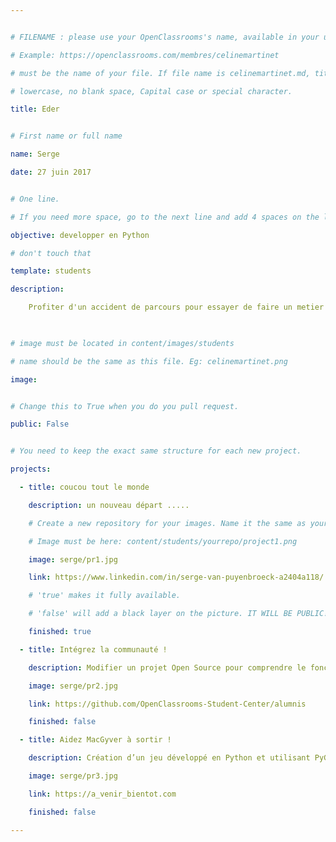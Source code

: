 ```yaml
---


# FILENAME : please use your OpenClassrooms's name, available in your url.

# Example: https://openclassrooms.com/membres/celinemartinet

# must be the name of your file. If file name is celinemartinet.md, title is celinemartinet.

# lowercase, no blank space, Capital case or special character.

title: Eder


# First name or full name

name: Serge

date: 27 juin 2017


# One line.

# If you need more space, go to the next line and add 4 spaces on the left, as in 'description'.

objective: developper en Python

# don't touch that

template: students

description:

    Profiter d'un accident de parcours pour essayer de faire un metier qui me fait rever

    

# image must be located in content/images/students

# name should be the same as this file. Eg: celinemartinet.png

image: 


# Change this to True when you do you pull request.

public: False


# You need to keep the exact same structure for each new project.

projects:

  - title: coucou tout le monde

    description: un nouveau départ .....

    # Create a new repository for your images. Name it the same as your nickname and profile picture.

    # Image must be here: content/students/yourrepo/project1.png

    image: serge/pr1.jpg

    link: https://www.linkedin.com/in/serge-van-puyenbroeck-a2404a118/

    # 'true' makes it fully available.

    # 'false' will add a black layer on the picture. IT WILL BE PUBLIC!

    finished: true

  - title: Intégrez la communauté !

    description: Modifier un projet Open Source pour comprendre le fonctionnement de Git, de Github et des pull requests. 

    image: serge/pr2.jpg

    link: https://github.com/OpenClassrooms-Student-Center/alumnis

    finished: false

  - title: Aidez MacGyver à sortir !

    description: Création d’un jeu développé en Python et utilisant PyGame.

    image: serge/pr3.jpg

    link: https://a_venir_bientot.com

    finished: false

---
```

